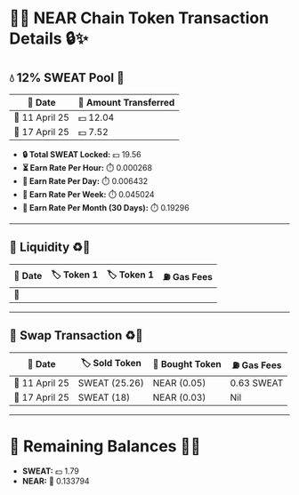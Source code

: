 # 🚀🌐 NEAR Chain Token Transaction Details 🔒✨

## 💧 12% SWEAT Pool 🌊
| 📅 Date        | 💸 Amount Transferred |
|----------------|-----------------------|
| 📆 11 April 25 | 💵 12.04             |
| 📆 17 April 25 | 💵 7.52             |

- **🔒 Total SWEAT Locked:** 💵 19.56  
- **⏳ Earn Rate Per Hour:** ⏱️ 0.000268  
- **📆 Earn Rate Per Day:** ⏱️ 0.006432 
- **📅 Earn Rate Per Week:** ⏱️ 0.045024  
- **📆 Earn Rate Per Month (30 Days):** ⏱️ 0.19296 

---

## 🔄 Liquidity ♻️💱
| 📅 Date        | 🏷️ Token 1 | 🏷️ Token 1   | ⛽ Gas Fees       |
|----------------|-------------|--------------|-------------------|
| 📆             |             |              |                   |

---
## 🔄 Swap Transaction ♻️💱
| 📅 Date        | 🏷️ Sold Token  | 💸 Bought Token   | ⛽ Gas Fees       |
|----------------|----------------|-------------------|------------------|
| 📆 11 April 25 | SWEAT (25.26)  | NEAR (0.05)       |  0.63 SWEAT     |
| 📆 17 April 25 | SWEAT (18)  | NEAR (0.03)       |  Nil    |

---
# 💼 Remaining Balances 💎✨
- **SWEAT:** 💵 1.79  
- **NEAR:** 💎 0.133794

